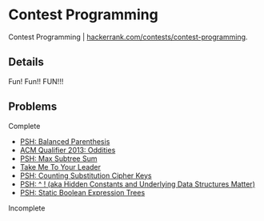# Contest Programming
Contest Programming | [hackerrank.com/contests/contest-programming](https://www.hackerrank.com/contests/contest-programming).

## Details
Fun! Fun!! FUN!!!

## Problems
Complete
- [PSH: Balanced Parenthesis](https://www.hackerrank.com/contests/contest-programming/challenges/psh-balanced-parenthesis)
- [ACM Qualifier 2013: Oddities](https://www.hackerrank.com/contests/contest-programming/challenges/acm-qualifier-2013-oddities)
- [PSH: Max Subtree Sum](https://www.hackerrank.com/contests/contest-programming/challenges/max-subtree-sum)
- [Take Me To Your Leader](https://www.hackerrank.com/contests/contest-programming/challenges/take-me-to-your-leader)
- [PSH: Counting Substitution Cipher Keys](https://www.hackerrank.com/contests/contest-programming/challenges/psh-counting-substitution-cipher-keys)
- [PSH: ^ ! (aka Hidden Constants and Underlying Data Structures Matter)](https://www.hackerrank.com/contests/contest-programming/challenges/aka-hidden-constants-and-underlying-data-structures-matter)
- [PSH: Static Boolean Expression Trees](https://www.hackerrank.com/contests/contest-programming/challenges/psh-static-boolean-expression-trees)

Incomplete
